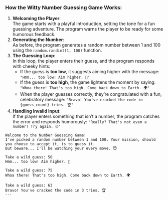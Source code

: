 ### **How the Witty Number Guessing Game Works:**

1. **Welcoming the Player**:  
   The game starts with a playful introduction, setting the tone for a fun guessing adventure. The program warns the player to be ready for some humorous feedback.
2. **Generating the Number**:  
   As before, the program generates a random number between 1 and 100 using the `random.randint(1, 100)` function.
3. **The Guessing Loop**:  
   In this loop, the player enters their guess, and the program responds with cheeky hints:
   - If the guess is **too low**, it suggests aiming higher with the message: `"Hmm... too low! Aim higher. 🚀"`
   - If the guess is **too high**, the game lightens the moment by saying: `"Whoa there! That's too high. Come back down to Earth. 🌍"`
   - When the player guesses correctly, they’re congratulated with a fun, celebratory message: `"Bravo! You've cracked the code in {guess_count} tries. 🏆"`
4. **Handling Invalid Input**:  
   If the player enters something that isn’t a number, the program catches the error and responds humorously: `"Really? That's not even a number! Try again. 🙄"`

````
Welcome to the Number Guessing Game!
I've picked a random number between 1 and 100. Your mission, should you choose to accept it, is to guess it.
But beware... I'll be watching your every move. 😈

Take a wild guess: 50
Hmm... too low! Aim higher. 🚀

Take a wild guess: 75
Whoa there! That's too high. Come back down to Earth. 🌍

Take a wild guess: 63
Bravo! You've cracked the code in 3 tries. 🏆
```
````
